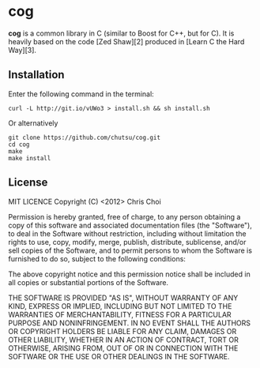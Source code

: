 # cog

**cog** is a common library in C (similar to Boost for C++, but for C). It is
heavily based on the code [Zed Shaw][2] produced in [Learn C the Hard Way][3].


## Installation

Enter the following command in the terminal:

    curl -L http://git.io/vUWo3 > install.sh && sh install.sh

Or alternatively

    git clone https://github.com/chutsu/cog.git
    cd cog
    make
    make install


## License

MIT LICENCE Copyright (C) <2012> Chris Choi

Permission is hereby granted, free of charge, to any person obtaining a copy of
this software and associated documentation files (the "Software"), to deal in
the Software without restriction, including without limitation the rights to
use, copy, modify, merge, publish, distribute, sublicense, and/or sell copies
of the Software, and to permit persons to whom the Software is furnished to do
so, subject to the following conditions:

The above copyright notice and this permission notice shall be included in all
copies or substantial portions of the Software.

THE SOFTWARE IS PROVIDED "AS IS", WITHOUT WARRANTY OF ANY KIND, EXPRESS OR
IMPLIED, INCLUDING BUT NOT LIMITED TO THE WARRANTIES OF MERCHANTABILITY,
FITNESS FOR A PARTICULAR PURPOSE AND NONINFRINGEMENT. IN NO EVENT SHALL THE
AUTHORS OR COPYRIGHT HOLDERS BE LIABLE FOR ANY CLAIM, DAMAGES OR OTHER
LIABILITY, WHETHER IN AN ACTION OF CONTRACT, TORT OR OTHERWISE, ARISING FROM,
OUT OF OR IN CONNECTION WITH THE SOFTWARE OR THE USE OR OTHER DEALINGS IN THE
SOFTWARE.

